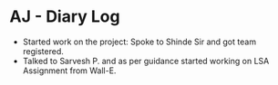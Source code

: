 # AJ - Diary Log
* Started work on the project: Spoke to Shinde Sir and got team registered.
* Talked to Sarvesh P. and as per guidance started working on LSA Assignment from Wall-E.

